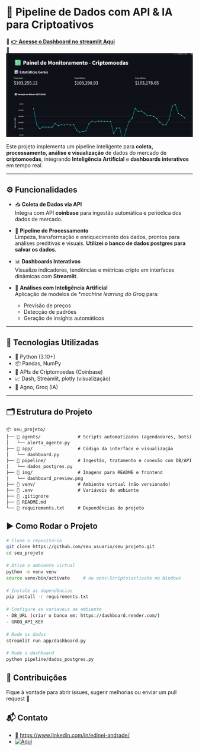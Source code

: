 # 🚀 Pipeline de Dados com API & IA para Criptoativos

🔗 **[ 👉 Acesse o Dashboard no streamlit Aqui ](https://pipeline-cripto-ia.streamlit.app)**  
📸 ![Visual do App](./img/tela_app.png)

Este projeto implementa um pipeline inteligente para **coleta, processamento, análise e visualização** de dados do mercado de **criptomoedas**, integrando **Inteligência Artificial** e **dashboards interativos** em tempo real.

---

## ⚙️ Funcionalidades

- 📥 **Coleta de Dados via API**  
  Integra com API **coinbase** para ingestão automática e periódica dos dados de mercado.

- 🧹 **Pipeline de Processamento**  
  Limpeza, transformação e enriquecimento dos dados, prontos para análises preditivas e visuais.
  **Utilizei o banco de dados postgres para salvar os dados.**

- 📊 **Dashboards Interativos**  
  Visualize indicadores, tendências e métricas cripto em interfaces dinâmicas com **Streamlit**.

- 🤖 **Análises com Inteligência Artificial**  
  Aplicação de modelos de **machine learning do Groq* para:
  - Previsão de preços
  - Detecção de padrões
  - Geração de insights automáticos
---

## 🧰 Tecnologias Utilizadas

- 🐍 Python (3.10+)
- 📦 Pandas, NumPy
- 🔗 APIs de Criptomoedas (Coinbase)
- 📈 Dash, Streamlit, plotly (visualização)
- 🤖 Agno, Groq (IA)


---

## 🗂️ Estrutura do Projeto

```
📦 seu_projeto/
├── 📁 agents/              # Scripts automatizados (agendadores, bots)
│   └── alerta_agente.py
├── 📁 app/                 # Código da interface e visualização
│   └── dashboard.py
├── 📁 pipeline/            # Ingestão, tratamento e conexão com DB/API
│   └── dados_postgres.py
├── 📁 img/                 # Imagens para README e frontend
│   └── dashboard_preview.png
├── 📁 venv/                # Ambiente virtual (não versionado)
├── 📄 .env                 # Variáveis de ambiente
├── 📄 .gitignore
├── 📄 README.md
└── 📄 requirements.txt     # Dependências do projeto
```

## ▶️ Como Rodar o Projeto

```bash
# Clone o repositório
git clone https://github.com/seu_usuario/seu_projeto.git
cd seu_projeto

# Ative o ambiente virtual
python -m venv venv
source venv/bin/activate     # ou venv\Scripts\activate no Windows

# Instale as dependências
pip install -r requirements.txt

# Configure as variaveis de ambiente
- DB_URL (criar o banco em: https://dashboard.render.com/)
- GROQ_API_KEY

# Rode os dados
streamlit run app/dashboard.py

# Rode o dashboard
python pipeline/dados_postgres.py

```

## 🤝 Contribuições
Fique à vontade para abrir issues, sugerir melhorias ou enviar um pull request 🚀

## 📬 Contato

- 💼 https://www.linkedin.com/in/edinei-andrade/
- [![Aqui](https://img.icons8.com/?size=25&id=16713&format=png&color=000000)](https://wa.me/77999272367?text=Olá!%20Gostaria%20de%20saber%20mais%20sobre%20automação.%0AVim%20do%20github.)
